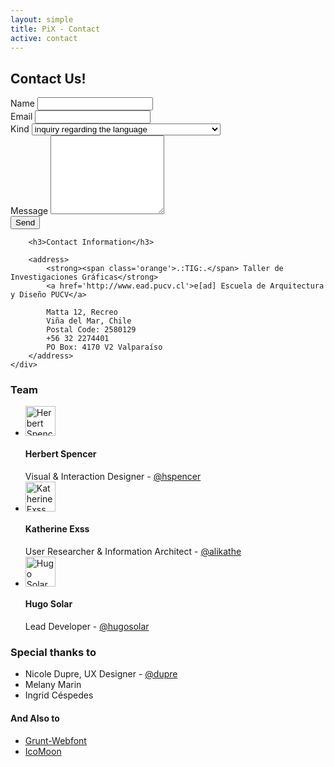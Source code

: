 ```yaml
---
layout: simple
title: PiX - Contact
active: contact
---
```


<div class='row'>
	<div class='col-sm-8 col-sm-offset-2'>
        <h2>Contact Us!</h2>
        <form name='contact' action="http://getsimpleform.com/messages?form_api_token=a7bacae78284faac22747762aefba2c0" method="post">
            <input type='hidden' name='redirect_to' value='{{ site.baseurl }}/pages/thankyou' />
                 <div class='form-group'>
                    <label for='name'>Name</label>
                    <input type='text' name='name' class='form-control'/>
                </div>
                <div class='form-group'>
                    <label for='email'>Email</label>
                    <input type='text' name='email' class='form-control'/>
                </div>
                <div class='form-group'>
                    <label for='kind'>Kind</label>
                    <select name='kind' class='form-control'>
                       <option selected>inquiry regarding the language</option>
                       <option>feature request</option>
                       <option>icon request</option>
                       <option>share an idea for improvement</option>
                       <option>request access to the reposity as a collaborator</option>
                   </select>
               </div>
               <div class='form-group'>
                <label for='message'>Message</label>
                <textarea name='message' class='form-control' rows='8'></textarea>
            </div>
            <input type='submit' value='Send' class='btn btn-primary pull-right'/>
        </form>


        <h3>Contact Information</h3>

        <address>
            <strong><span class='orange'>.:TIG:.</span> Taller de Investigaciones Gráficas</strong>
            <a href='http://www.ead.pucv.cl'>e[ad] Escuela de Arquitectura y Diseño PUCV</a>

            Matta 12, Recreo
            Viña del Mar, Chile
            Postal Code: 2580129
            +56 32 2274401
            PO Box: 4170 V2 Valparaíso
        </address>
    </div>
</div>

<div class='row'>
    <div class='col-sm-4 col-sm-offset-2'>
        <h3>Team</h3>
        <ul class='media-list'>
            <li class='media'>
                <a class='pull-left' href='#'>
                    <img class='media-object img-circle' src='{{ site.baseurl }}/img/herbert.jpg' width='48' alt='Herbert Spencer'>
                </a>
                <div class='media-body'>
                    <h4 class='media-heading'>Herbert Spencer</h4>
                    <span>Visual & Interaction Designer - <a href="https://twitter.com/hspencer">@hspencer</a></span>
                </div>
            </li>
            <li class='media'>
                <a class='pull-left' href='#'>
                    <img class='media-object img-circle' src='{{ site.baseurl }}/img/katherine.jpg' width='48' alt='Katherine Exss'>
                </a>
                <div class='media-body'>
                    <h4 class='media-heading'>Katherine Exss</h4>
                    <span>User Researcher & Information Architect - <a href="https://twitter.com/alikathe">@alikathe</a></span>
                </div>
            </li>
            <li class='media'>
                <a class='pull-left' href='#'>
                    <img class='media-object img-circle' src='{{ site.baseurl }}/img/hugo.jpg' width='48' alt='Hugo Solar'>
                </a>
                <div class='media-body'>
                    <h4 class='media-heading'>Hugo Solar</h4>
                    <span>Lead Developer - <a href="https://twitter.com/hugosolar">@hugosolar</a></span>
                </div>
            </li>
        </ul>
    </div>
    <div class='col-sm-4'>
        <h3>Special thanks to</h3>
        <ul>
            <li>Nicole Dupre, UX Designer - <a href="https://twitter.com/dupre">@dupre</a></li>
            <li>Melany Marin</li>
            <li>Ingrid Céspedes</li>
        </ul>
        <h4>And Also to</h4>
        <ul>
            <li><a href='https://github.com/sapegin/grunt-webfont'>Grunt-Webfont</a></li>
            <li><a href='https://icomoon.io/'>IcoMoon</a></li>
        </ul>
    </div>
</div>
